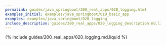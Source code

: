 ```yaml
---
permalink: guides/java_springboot/200_real_apps/020_logging.html
examples_initial: examples/java_springboot/010_basic_app
examples: examples/java_springboot/020_logging
include_description: guides/200_real_apps/020_logging_description.md.liquid
---
```


{% include guides/200_real_apps/020_logging.md.liquid %}
